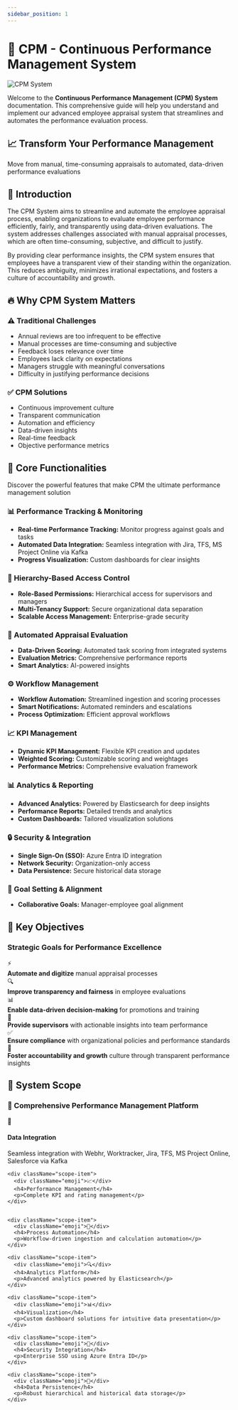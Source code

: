 ```yaml
---
sidebar_position: 1
---
```


# 🚀 CPM - Continuous Performance Management System

<div className="intro-hero">
  <img src="/cpm-documentation/img/docusaurus.png" alt="CPM System" />
</div>

Welcome to the **Continuous Performance Management (CPM) System** documentation. This comprehensive guide will help you understand and implement our advanced employee appraisal system that streamlines and automates the performance evaluation process.

<div className="intro-banner">
  <h2>📈 Transform Your Performance Management</h2>
  <p>
    Move from manual, time-consuming appraisals to automated, data-driven performance evaluations
  </p>
</div>

## 🎯 Introduction

The CPM System aims to streamline and automate the employee appraisal process, enabling organizations to evaluate employee performance efficiently, fairly, and transparently using data-driven evaluations. The system addresses challenges associated with manual appraisal processes, which are often time-consuming, subjective, and difficult to justify.

By providing clear performance insights, the CPM system ensures that employees have a transparent view of their standing within the organization. This reduces ambiguity, minimizes irrational expectations, and fosters a culture of accountability and growth.

## 🔥 Why CPM System Matters

<div className="intro-grid">
  <div className="intro-card">
    <h3>⚠️ Traditional Challenges</h3>
    <ul>
      <li>Annual reviews are too infrequent to be effective</li>
      <li>Manual processes are time-consuming and subjective</li>
      <li>Feedback loses relevance over time</li>
      <li>Employees lack clarity on expectations</li>
      <li>Managers struggle with meaningful conversations</li>
      <li>Difficulty in justifying performance decisions</li>
    </ul>
  </div>
  <div className="intro-card-green">
    <h3>✅ CPM Solutions</h3>
    <ul>
      <li>Continuous improvement culture</li>
      <li>Transparent communication</li>
      <li>Automation and efficiency</li>
      <li>Data-driven insights</li>
      <li>Real-time feedback</li>
      <li>Objective performance metrics</li>
    </ul>
  </div>
</div>

## 🎯 Core Functionalities

<div className="intro-center">
  <p className="intro-description">
    Discover the powerful features that make CPM the ultimate performance management solution
  </p>
</div>

<div className="intro-grid-large">

<div className="intro-card-white">
  <h3 className="blue">📊 Performance Tracking & Monitoring</h3>
  <ul>
    <li><strong>Real-time Performance Tracking:</strong> Monitor progress against goals and tasks</li>
    <li><strong>Automated Data Integration:</strong> Seamless integration with Jira, TFS, MS Project Online via Kafka</li>
    <li><strong>Progress Visualization:</strong> Custom dashboards for clear insights</li>
  </ul>
</div>

<div className="intro-card-white">
  <h3 className="green">🔐 Hierarchy-Based Access Control</h3>
  <ul>
    <li><strong>Role-Based Permissions:</strong> Hierarchical access for supervisors and managers</li>
    <li><strong>Multi-Tenancy Support:</strong> Secure organizational data separation</li>
    <li><strong>Scalable Access Management:</strong> Enterprise-grade security</li>
  </ul>
</div>

<div className="intro-card-white">
  <h3 className="red">🤖 Automated Appraisal Evaluation</h3>
  <ul>
    <li><strong>Data-Driven Scoring:</strong> Automated task scoring from integrated systems</li>
    <li><strong>Evaluation Metrics:</strong> Comprehensive performance reports</li>
    <li><strong>Smart Analytics:</strong> AI-powered insights</li>
  </ul>
</div>

<div className="intro-card-white">
  <h3 className="purple">⚙️ Workflow Management</h3>
  <ul>
    <li><strong>Workflow Automation:</strong> Streamlined ingestion and scoring processes</li>
    <li><strong>Smart Notifications:</strong> Automated reminders and escalations</li>
    <li><strong>Process Optimization:</strong> Efficient approval workflows</li>
  </ul>
</div>

<div className="intro-card-white">
  <h3 className="orange">📈 KPI Management</h3>
  <ul>
    <li><strong>Dynamic KPI Management:</strong> Flexible KPI creation and updates</li>
    <li><strong>Weighted Scoring:</strong> Customizable scoring and weightages</li>
    <li><strong>Performance Metrics:</strong> Comprehensive evaluation framework</li>
  </ul>
</div>

<div className="intro-card-white">
  <h3 className="teal">📊 Analytics & Reporting</h3>
  <ul>
    <li><strong>Advanced Analytics:</strong> Powered by Elasticsearch for deep insights</li>
    <li><strong>Performance Reports:</strong> Detailed trends and analytics</li>
    <li><strong>Custom Dashboards:</strong> Tailored visualization solutions</li>
  </ul>
</div>

<div className="intro-card-white">
  <h3 className="pink">🔒 Security & Integration</h3>
  <ul>
    <li><strong>Single Sign-On (SSO):</strong> Azure Entra ID integration</li>
    <li><strong>Network Security:</strong> Organization-only access</li>
    <li><strong>Data Persistence:</strong> Secure historical data storage</li>
  </ul>
</div>

<div className="intro-card-white">
  <h3 className="emerald">🎯 Goal Setting & Alignment</h3>
  <ul>
    <li><strong>Collaborative Goals:</strong> Manager-employee goal alignment</li>
  </ul>
</div>

</div>

## 🎯 Key Objectives

<div className="intro-objectives">
  <h3>
    Strategic Goals for Performance Excellence
  </h3>
  <div className="objectives-grid">
    <div className="objective-item">
      <div className="emoji">⚡</div>
      <strong>Automate and digitize</strong> manual appraisal processes
    </div>
    <div className="objective-item">
      <div className="emoji">🔍</div>
      <strong>Improve transparency and fairness</strong> in employee evaluations
    </div>
    <div className="objective-item">
      <div className="emoji">📊</div>
      <strong>Enable data-driven decision-making</strong> for promotions and training
    </div>
    <div className="objective-item">
      <div className="emoji">👥</div>
      <strong>Provide supervisors</strong> with actionable insights into team performance
    </div>
    <div className="objective-item">
      <div className="emoji">✅</div>
      <strong>Ensure compliance</strong> with organizational policies and performance standards
    </div>
    <div className="objective-item">
      <div className="emoji">🌱</div>
      <strong>Foster accountability and growth</strong> culture through transparent performance insights
    </div>
  </div>
</div>

## 🚀 System Scope

<div className="intro-scope">
  <h3>
    🔧 Comprehensive Performance Management Platform
  </h3>
  
  <div className="scope-grid">
    <div className="scope-item">
      <div className="emoji">🔌</div>
      <h4>Data Integration</h4>
      <p>Seamless integration with Webhr, Worktracker, Jira, TFS, MS Project Online, Salesforce via Kafka</p>
    </div>
    
    <div className="scope-item">
      <div className="emoji">📈</div>
      <h4>Performance Management</h4>
      <p>Complete KPI and rating management</p>
    </div>
    
    
    <div className="scope-item">
      <div className="emoji">🤖</div>
      <h4>Process Automation</h4>
      <p>Workflow-driven ingestion and calculation automation</p>
    </div>
    
    <div className="scope-item">
      <div className="emoji">🔍</div>
      <h4>Analytics Platform</h4>
      <p>Advanced analytics powered by Elasticsearch</p>
    </div>
    
    <div className="scope-item">
      <div className="emoji">📊</div>
      <h4>Visualization</h4>
      <p>Custom dashboard solutions for intuitive data presentation</p>
    </div>
    
    <div className="scope-item">
      <div className="emoji">🔐</div>
      <h4>Security Integration</h4>
      <p>Enterprise SSO using Azure Entra ID</p>
    </div>
    
    <div className="scope-item">
      <div className="emoji">💾</div>
      <h4>Data Persistence</h4>
      <p>Robust hierarchical and historical data storage</p>
    </div>
  </div>
</div>

<!-- 
## 📚 Documentation Structure

<div className="intro-docs-grid">
  <div className="intro-docs-card blue">
    <div className="emoji">📖</div>
    <h4>Tutorial Basics</h4>
    <p>Step-by-step guides for implementing CPM</p>
  </div>
  
  <div className="intro-docs-card purple">
    <div className="emoji">📊</div>
    <h4>KPI Reference</h4>
    <p>Key performance indicators and metrics</p>
  </div>
  
  <div className="intro-docs-card green">
    <div className="emoji">🏭</div>
    <h4>Product Factory</h4>
    <p>Specialized CPM for product development teams</p>
  </div>
  
  <div className="intro-docs-card orange">
    <div className="emoji">🎯</div>
    <h4>Tutorial Extras</h4>
    <p>Advanced topics and best practices</p>
  </div>
</div>
-->

